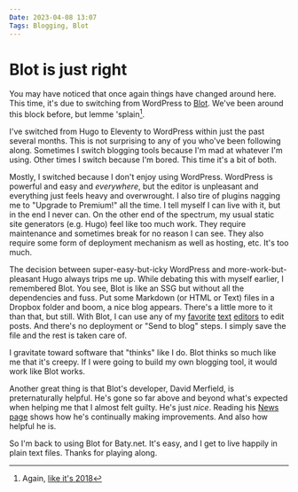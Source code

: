 ```yaml
---
Date: 2023-04-08 13:07
Tags: Blogging, Blot
---
```


# Blot is just right

You may have noticed that once again things have changed around here. This time, it's due to switching from WordPress to [Blot](https://blot.im). We've been around this block before, but lemme 'splain[^1].

I've switched from Hugo to Eleventy to WordPress within just the past several months. This is not surprising to any of you who've been following along. Sometimes I switch blogging tools because I'm mad at whatever I'm using. Other times I switch because I'm bored. This time it's a bit of both.

Mostly, I switched because I don't enjoy using WordPress. WordPress is powerful and easy and _everywhere_, but the editor is unpleasant and everything just feels heavy and overwrought. I also tire of plugins nagging me to "Upgrade to Premium!" all the time. I tell myself I can live with it, but in the end I never can. On the other end of the spectrum, my usual static site generators (e.g. Hugo) feel like too much work. They require maintenance and sometimes break for no reason I can see. They also require some form of deployment mechanism as well as hosting, etc. It's too much.

The decision between super-easy-but-icky WordPress and more-work-but-pleasant Hugo always trips me up. While debating this with myself earlier, I remembered Blot. You see, Blot is like an SSG but without all the dependencies and fuss. Put some Markdown (or HTML or Text) files in a Dropbox folder and boom, a nice blog appears. There's a little more to it than that, but still. With Blot, I can use any of my [favorite](https://www.barebones.com/products/bbedit/) [text](https://ia.net/writer) [editors](https://www.gnu.org/software/emacs/) to edit posts. And there's no deployment or "Send to blog" steps. I simply save the file and the rest is taken care of.

I gravitate toward software that "thinks" like I do. Blot thinks so much like me that it's creepy. If I were going to build my own blogging tool, it would work like Blot works. 

Another great thing is that Blot's developer, David Merfield, is preternaturally helpful. He's gone so far above and beyond what's expected when helping me that I almost felt guilty. He's just _nice_. Reading his [News page](https://blot.im/about/news) shows how he's continually making improvements. And also how helpful he is.

So I'm back to using Blot for Baty.net. It's easy, and I get to live happily in plain text files. Thanks for playing along.

[^1]: Again, [like it's 2018](https://baty.net/2018/blot-gets-it-right)
